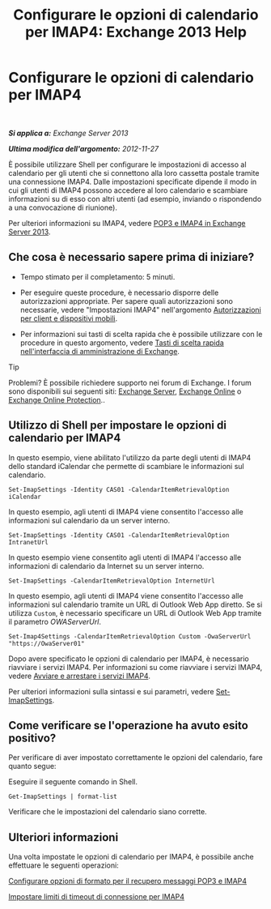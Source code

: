 ﻿---
title: 'Configurare le opzioni di calendario per IMAP4: Exchange 2013 Help'
TOCTitle: Configurare le opzioni di calendario per IMAP4
ms:assetid: 6679c8b2-3f0f-449a-a17c-a7b30001538c
ms:mtpsurl: https://technet.microsoft.com/it-it/library/Aa998606(v=EXCHG.150)
ms:contentKeyID: 50555608
ms.date: 05/22/2018
mtps_version: v=EXCHG.150
ms.translationtype: MT
---

# Configurare le opzioni di calendario per IMAP4

 

_**Si applica a:** Exchange Server 2013_

_**Ultima modifica dell'argomento:** 2012-11-27_

È possibile utilizzare Shell per configurare le impostazioni di accesso al calendario per gli utenti che si connettono alla loro cassetta postale tramite una connessione IMAP4. Dalle impostazioni specificate dipende il modo in cui gli utenti di IMAP4 possono accedere al loro calendario e scambiare informazioni su di esso con altri utenti (ad esempio, inviando o rispondendo a una convocazione di riunione).

Per ulteriori informazioni su IMAP4, vedere [POP3 e IMAP4 in Exchange Server 2013](pop3-and-imap4-in-exchange-server-2013-exchange-2013-help.md).

## Che cosa è necessario sapere prima di iniziare?

  - Tempo stimato per il completamento: 5 minuti.

  - Per eseguire queste procedure, è necessario disporre delle autorizzazioni appropriate. Per sapere quali autorizzazioni sono necessarie, vedere "Impostazioni IMAP4" nell'argomento [Autorizzazioni per client e dispositivi mobili](clients-and-mobile-devices-permissions-exchange-2013-help.md).

  - Per informazioni sui tasti di scelta rapida che è possibile utilizzare con le procedure in questo argomento, vedere [Tasti di scelta rapida nell'interfaccia di amministrazione di Exchange](keyboard-shortcuts-in-the-exchange-admin-center-exchange-online-protection-help.md).


> [!TIP]
> Problemi? È possibile richiedere supporto nei forum di Exchange. I forum sono disponibili sui seguenti siti: <A href="https://go.microsoft.com/fwlink/p/?linkid=60612">Exchange Server</A>, <A href="https://go.microsoft.com/fwlink/p/?linkid=267542">Exchange Online</A> o <A href="https://go.microsoft.com/fwlink/p/?linkid=285351">Exchange Online Protection</A>..



## Utilizzo di Shell per impostare le opzioni di calendario per IMAP4

In questo esempio, viene abilitato l'utilizzo da parte degli utenti di IMAP4 dello standard iCalendar che permette di scambiare le informazioni sul calendario.

    Set-ImapSettings -Identity CAS01 -CalendarItemRetrievalOption iCalendar

In questo esempio, agli utenti di IMAP4 viene consentito l'accesso alle informazioni sul calendario da un server interno.

    Set-ImapSettings -Identity CAS01 -CalendarItemRetrievalOption IntranetUrl 

In questo esempio viene consentito agli utenti di IMAP4 l'accesso alle informazioni di calendario da Internet su un server interno.

    Set-ImapSettings -CalendarItemRetrievalOption InternetUrl

In questo esempio, agli utenti di IMAP4 viene consentito l'accesso alle informazioni sul calendario tramite un URL di Outlook Web App diretto. Se si utilizza `Custom`, è necessario specificare un URL di Outlook Web App tramite il parametro *OWAServerUrl*.

    Set-Imap4Settings -CalendarItemRetrievalOption Custom -OwaServerUrl "https://OwaServer01"

Dopo avere specificato le opzioni di calendario per IMAP4, è necessario riavviare i servizi IMAP4. Per informazioni su come riavviare i servizi IMAP4, vedere [Avviare e arrestare i servizi IMAP4](start-and-stop-the-imap4-services-exchange-2013-help.md).

Per ulteriori informazioni sulla sintassi e sui parametri, vedere [Set-ImapSettings](https://technet.microsoft.com/it-it/library/aa998252\(v=exchg.150\)).

## Come verificare se l'operazione ha avuto esito positivo?

Per verificare di aver impostato correttamente le opzioni del calendario, fare quanto segue:

Eseguire il seguente comando in Shell.

    Get-ImapSettings | format-list

Verificare che le impostazioni del calendario siano corrette.

## Ulteriori informazioni

Una volta impostate le opzioni di calendario per IMAP4, è possibile anche effettuare le seguenti operazioni:

[Configurare opzioni di formato per il recupero messaggi POP3 e IMAP4](configure-pop3-and-imap4-message-retrieval-format-options-exchange-2013-help.md)

[Impostare limiti di timeout di connessione per IMAP4](set-connection-time-out-limits-for-imap4-exchange-2013-help.md)

